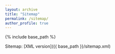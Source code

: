 ```yaml
---
layout: archive
title: "Sitemap"
permalink: /sitemap/
author_profile: true
---
```


{% include base_path %}

Sitemap: [XML version]({{ base_path }}/sitemap.xml)
